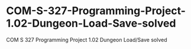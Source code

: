 # COM-S-327-Programming-Project-1.02-Dungeon-Load-Save-solved
COM S 327 Programming Project 1.02 Dungeon Load/Save solved
